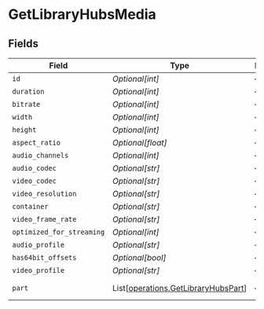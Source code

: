 # GetLibraryHubsMedia


## Fields

| Field                                                                                                                                                                                                                                                                                 | Type                                                                                                                                                                                                                                                                                  | Required                                                                                                                                                                                                                                                                              | Description                                                                                                                                                                                                                                                                           | Example                                                                                                                                                                                                                                                                               |
| ------------------------------------------------------------------------------------------------------------------------------------------------------------------------------------------------------------------------------------------------------------------------------------- | ------------------------------------------------------------------------------------------------------------------------------------------------------------------------------------------------------------------------------------------------------------------------------------- | ------------------------------------------------------------------------------------------------------------------------------------------------------------------------------------------------------------------------------------------------------------------------------------- | ------------------------------------------------------------------------------------------------------------------------------------------------------------------------------------------------------------------------------------------------------------------------------------- | ------------------------------------------------------------------------------------------------------------------------------------------------------------------------------------------------------------------------------------------------------------------------------------- |
| `id`                                                                                                                                                                                                                                                                                  | *Optional[int]*                                                                                                                                                                                                                                                                       | :heavy_minus_sign:                                                                                                                                                                                                                                                                    | N/A                                                                                                                                                                                                                                                                                   | 38247                                                                                                                                                                                                                                                                                 |
| `duration`                                                                                                                                                                                                                                                                            | *Optional[int]*                                                                                                                                                                                                                                                                       | :heavy_minus_sign:                                                                                                                                                                                                                                                                    | N/A                                                                                                                                                                                                                                                                                   | 6017237                                                                                                                                                                                                                                                                               |
| `bitrate`                                                                                                                                                                                                                                                                             | *Optional[int]*                                                                                                                                                                                                                                                                       | :heavy_minus_sign:                                                                                                                                                                                                                                                                    | N/A                                                                                                                                                                                                                                                                                   | 2051                                                                                                                                                                                                                                                                                  |
| `width`                                                                                                                                                                                                                                                                               | *Optional[int]*                                                                                                                                                                                                                                                                       | :heavy_minus_sign:                                                                                                                                                                                                                                                                    | N/A                                                                                                                                                                                                                                                                                   | 1920                                                                                                                                                                                                                                                                                  |
| `height`                                                                                                                                                                                                                                                                              | *Optional[int]*                                                                                                                                                                                                                                                                       | :heavy_minus_sign:                                                                                                                                                                                                                                                                    | N/A                                                                                                                                                                                                                                                                                   | 1080                                                                                                                                                                                                                                                                                  |
| `aspect_ratio`                                                                                                                                                                                                                                                                        | *Optional[float]*                                                                                                                                                                                                                                                                     | :heavy_minus_sign:                                                                                                                                                                                                                                                                    | N/A                                                                                                                                                                                                                                                                                   | 1.78                                                                                                                                                                                                                                                                                  |
| `audio_channels`                                                                                                                                                                                                                                                                      | *Optional[int]*                                                                                                                                                                                                                                                                       | :heavy_minus_sign:                                                                                                                                                                                                                                                                    | N/A                                                                                                                                                                                                                                                                                   | 2                                                                                                                                                                                                                                                                                     |
| `audio_codec`                                                                                                                                                                                                                                                                         | *Optional[str]*                                                                                                                                                                                                                                                                       | :heavy_minus_sign:                                                                                                                                                                                                                                                                    | N/A                                                                                                                                                                                                                                                                                   | aac                                                                                                                                                                                                                                                                                   |
| `video_codec`                                                                                                                                                                                                                                                                         | *Optional[str]*                                                                                                                                                                                                                                                                       | :heavy_minus_sign:                                                                                                                                                                                                                                                                    | N/A                                                                                                                                                                                                                                                                                   | h264                                                                                                                                                                                                                                                                                  |
| `video_resolution`                                                                                                                                                                                                                                                                    | *Optional[str]*                                                                                                                                                                                                                                                                       | :heavy_minus_sign:                                                                                                                                                                                                                                                                    | N/A                                                                                                                                                                                                                                                                                   | 1080                                                                                                                                                                                                                                                                                  |
| `container`                                                                                                                                                                                                                                                                           | *Optional[str]*                                                                                                                                                                                                                                                                       | :heavy_minus_sign:                                                                                                                                                                                                                                                                    | N/A                                                                                                                                                                                                                                                                                   | mp4                                                                                                                                                                                                                                                                                   |
| `video_frame_rate`                                                                                                                                                                                                                                                                    | *Optional[str]*                                                                                                                                                                                                                                                                       | :heavy_minus_sign:                                                                                                                                                                                                                                                                    | N/A                                                                                                                                                                                                                                                                                   | 24p                                                                                                                                                                                                                                                                                   |
| `optimized_for_streaming`                                                                                                                                                                                                                                                             | *Optional[int]*                                                                                                                                                                                                                                                                       | :heavy_minus_sign:                                                                                                                                                                                                                                                                    | N/A                                                                                                                                                                                                                                                                                   | 1                                                                                                                                                                                                                                                                                     |
| `audio_profile`                                                                                                                                                                                                                                                                       | *Optional[str]*                                                                                                                                                                                                                                                                       | :heavy_minus_sign:                                                                                                                                                                                                                                                                    | N/A                                                                                                                                                                                                                                                                                   | lc                                                                                                                                                                                                                                                                                    |
| `has64bit_offsets`                                                                                                                                                                                                                                                                    | *Optional[bool]*                                                                                                                                                                                                                                                                      | :heavy_minus_sign:                                                                                                                                                                                                                                                                    | N/A                                                                                                                                                                                                                                                                                   | false                                                                                                                                                                                                                                                                                 |
| `video_profile`                                                                                                                                                                                                                                                                       | *Optional[str]*                                                                                                                                                                                                                                                                       | :heavy_minus_sign:                                                                                                                                                                                                                                                                    | N/A                                                                                                                                                                                                                                                                                   | high                                                                                                                                                                                                                                                                                  |
| `part`                                                                                                                                                                                                                                                                                | List[[operations.GetLibraryHubsPart](../../models/operations/getlibraryhubspart.md)]                                                                                                                                                                                                  | :heavy_minus_sign:                                                                                                                                                                                                                                                                    | N/A                                                                                                                                                                                                                                                                                   | [{"audioProfile":"lc","container":"mp4","duration":6017237,"file":"/movies/Tangled (2010)/Tangled (2010) Bluray-1080p.mp4","has64bitOffsets":false,"id":38247,"key":"/library/parts/38247/1589412494/file.mp4","optimizedForStreaming":true,"size":1545647447,"videoProfile":"high"}] |